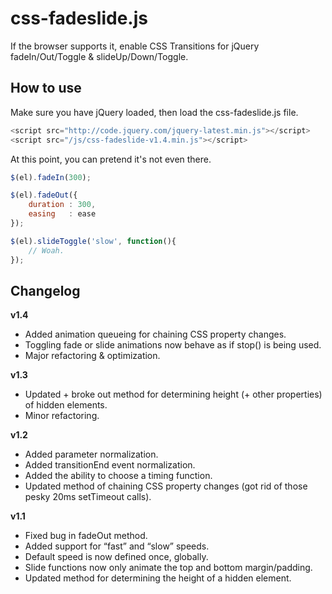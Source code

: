 css-fadeslide.js
================

If the browser supports it, enable CSS Transitions for jQuery fadeIn/Out/Toggle & slideUp/Down/Toggle.

## How to use

Make sure you have jQuery loaded, then load the css-fadeslide.js file.

```javascript
<script src="http://code.jquery.com/jquery-latest.min.js"></script>
<script src="/js/css-fadeslide-v1.4.min.js"></script>
```

At this point, you can pretend it's not even there.

```javascript
$(el).fadeIn(300);

$(el).fadeOut({
	duration : 300,
	easing   : ease
});

$(el).slideToggle('slow', function(){
	// Woah.
});
```

## Changelog

**v1.4**
* Added animation queueing for chaining CSS property changes.
* Toggling fade or slide animations now behave as if stop() is being used. 
* Major refactoring & optimization.

**v1.3**
* Updated + broke out method for determining height (+ other properties) of hidden elements.
* Minor refactoring. 

**v1.2**
* Added parameter normalization.
* Added transitionEnd event normalization.
* Added the ability to choose a timing function.
* Updated method of chaining CSS property changes (got rid of those pesky 20ms setTimeout calls).

**v1.1**
* Fixed bug in fadeOut method.
* Added support for “fast” and “slow” speeds.
* Default speed is now defined once, globally.
* Slide functions now only animate the top and bottom margin/padding.
* Updated method for determining the height of a hidden element.
